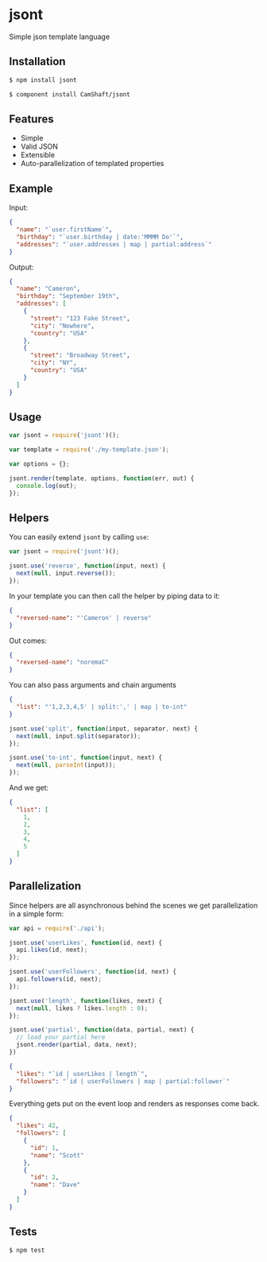 jsont
=====

Simple json template language

Installation
------------

```sh
$ npm install jsont
```

```sh
$ component install CamShaft/jsont
```

Features
--------

* Simple
* Valid JSON
* Extensible
* Auto-parallelization of templated properties

Example
-------

Input:

```json
{
  "name": "`user.firstName`",
  "birthday": "`user.birthday | date:'MMMM Do'`",
  "addresses": "`user.addresses | map | partial:address`"
}
```

Output:

```json
{
  "name": "Cameron",
  "birthday": "September 19th",
  "addresses": [
    {
      "street": "123 Fake Street",
      "city": "Nowhere",
      "country": "USA"
    },
    {
      "street": "Broadway Street",
      "city": "NY",
      "country": "USA"
    }
  ]
}
```

Usage
-----

```js
var jsont = require('jsont')();

var template = require('./my-template.json');

var options = {};

jsont.render(template, options, function(err, out) {
  console.log(out);
});
```

Helpers
-------

You can easily extend `jsont` by calling `use`:

```js
var jsont = require('jsont')();

jsont.use('reverse', function(input, next) {
  next(null, input.reverse());
});
```

In your template you can then call the helper by piping data to it:

```json
{
  "reversed-name": "'Cameron' | reverse"
}
```

Out comes:

```json
{
  "reversed-name": "noremaC"
}
```

You can also pass arguments and chain arguments

```json
{
  "list": "'1,2,3,4,5' | split:',' | map | to-int"
}
```

```js
jsont.use('split', function(input, separator, next) {
  next(null, input.split(separator));
});

jsont.use('to-int', function(input, next) {
  next(null, parseInt(input));
});
```

And we get:

```json
{
  "list": [
    1,
    2,
    3,
    4,
    5
  ]
}
```

Parallelization
---------------

Since helpers are all asynchronous behind the scenes we get parallelization in a simple form:

```js
var api = require('./api');

jsont.use('userLikes', function(id, next) {
  api.likes(id, next);
});

jsont.use('userFollowers', function(id, next) {
  api.followers(id, next);
});

jsont.use('length', function(likes, next) {
  next(null, likes ? likes.length : 0);
});

jsont.use('partial', function(data, partial, next) {
  // load your partial here
  jsont.render(partial, data, next);
})
```

```json
{
  "likes": "`id | userLikes | length`",
  "followers": "`id | userFollowers | map | partial:follower`"
}
```

Everything gets put on the event loop and renders as responses come back.

```json
{
  "likes": 42,
  "followers": [
    {
      "id": 1,
      "name": "Scott"
    },
    {
      "id": 2,
      "name": "Dave"
    }
  ]
}
```

Tests
-----

```sh
$ npm test
```

